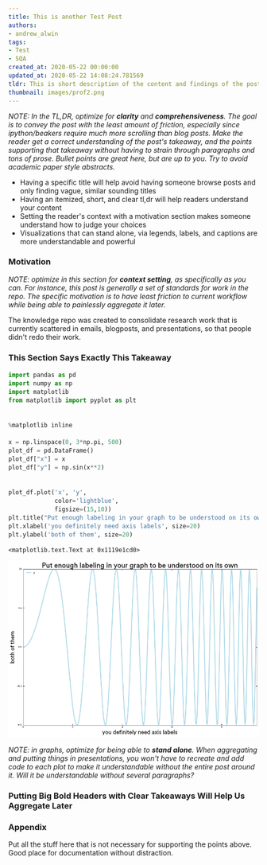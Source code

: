```yaml
---
title: This is another Test Post
authors:
- andrew_alwin
tags:
- Test
- SQA
created_at: 2020-05-22 00:00:00
updated_at: 2020-05-22 14:08:24.781569
tldr: This is short description of the content and findings of the post.
thumbnail: images/prof2.png
---
```


*NOTE: In the TL,DR, optimize for **clarity** and **comprehensiveness**. The goal is to convey the post with the least amount of friction, especially since ipython/beakers require much more scrolling than blog posts. Make the reader get a correct understanding of the post's takeaway, and the points supporting that takeaway without having to strain through paragraphs and tons of prose. Bullet points are great here, but are up to you. Try to avoid academic paper style abstracts.*

 - Having a specific title will help avoid having someone browse posts and only finding vague, similar sounding titles
 - Having an itemized, short, and clear tl,dr will help readers understand your content
 - Setting the reader's context with a motivation section makes someone understand how to judge your choices
 - Visualizations that can stand alone, via legends, labels, and captions are more understandable and powerful


### Motivation

*NOTE: optimize in this section for **context setting**, as specifically as you can. For instance, this post is generally a set of standards for work in the repo. The specific motivation is to have least friction to current workflow while being able to painlessly aggregate it later.*

The knowledge repo was created to consolidate research work that is currently scattered in emails, blogposts, and presentations, so that people didn't redo their work.

### This Section Says Exactly This Takeaway


```python
import pandas as pd
import numpy as np
import matplotlib
from matplotlib import pyplot as plt


%matplotlib inline

x = np.linspace(0, 3*np.pi, 500)
plot_df = pd.DataFrame()
plot_df["x"] = x
plot_df["y"] = np.sin(x**2)


plot_df.plot('x', 'y', 
             color='lightblue',
             figsize=(15,10))
plt.title("Put enough labeling in your graph to be understood on its own", size=25)
plt.xlabel('you definitely need axis labels', size=20)
plt.ylabel('both of them', size=20)
```




    <matplotlib.text.Text at 0x1119e1cd0>





![png](images/output_5_1.png)


*NOTE: in graphs, optimize for being able to **stand alone**. When aggregating and putting things in presentations, you won't have to recreate and add code to each plot to make it understandable without the entire post around it. Will it be understandable without several paragraphs?*

### Putting Big Bold Headers with Clear Takeaways Will Help Us Aggregate Later

### Appendix

Put all the stuff here that is not necessary for supporting the points above. Good place for documentation without distraction.
